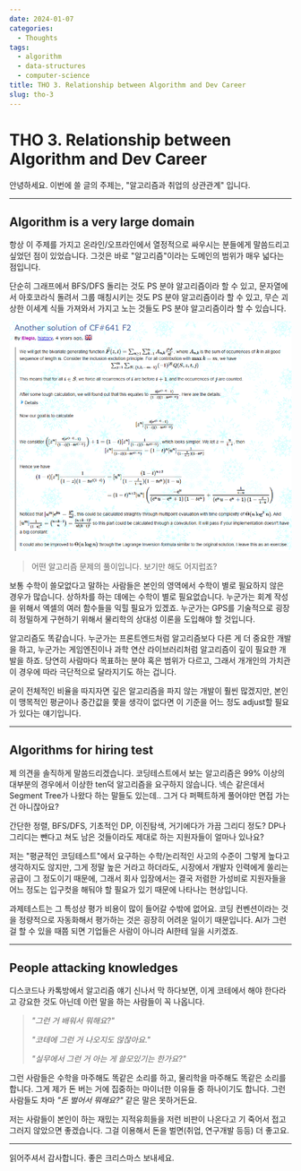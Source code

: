 ```yaml
---
date: 2024-01-07
categories:
  - Thoughts
tags:
  - algorithm
  - data-structures
  - computer-science
title: THO 3. Relationship between Algorithm and Dev Career
slug: tho-3
---
```


# THO 3. Relationship between Algorithm and Dev Career

안녕하세요. 이번에 쓸 글의 주제는, "알고리즘과 취업의 상관관계" 입니다.

<!-- more -->
---

## Algorithm is a very large domain

항상 이 주제를 가지고 온라인/오프라인에서 열정적으로 싸우시는 분들에게 말씀드리고 싶었던 점이 있었습니다. 그것은 바로 "알고리즘"이라는 도메인의 범위가 매우 넓다는 점입니다.

단순히 그래프에서 BFS/DFS 돌리는 것도 PS 분야 알고리즘이라 할 수 있고, 문자열에서 아호코라식 돌려서 그룹 매칭시키는 것도 PS 분야 알고리즘이라 할 수 있고, 무슨 괴상한 이세계 식들 가져와서 가지고 노는 것들도 PS 분야 알고리즘이라 할 수 있습니다.

![img1](/assets/posts/tho/cf/cf_641f2.png)

> 어떤 알고리즘 문제의 풀이입니다. 보기만 해도 어지럽죠?

보통 수학이 쓸모없다고 말하는 사람들은 본인의 영역에서 수학이 별로 필요하지 않은 경우가 많습니다. 상하차를 하는 데에는 수학이 별로 필요없습니다. 누군가는 회계 작성을 위해서 엑셀의 여러 함수들을 익힐 필요가 있겠죠. 누군가는 GPS를 기술적으로 굉장히 정밀하게 구현하기 위해서 물리학의 상대성 이론을 도입해야 할 것입니다.

알고리즘도 똑같습니다. 누군가는 프론트엔드처럼 알고리즘보다 다른 게 더 중요한 개발을 하고, 누군가는 게임엔진이나 과학 연산 라이브러리처럼 알고리즘이 깊이 필요한 개발을 하죠. 당연히 사람마다 목표하는 분야 혹은 범위가 다르고, 그래서 개개인의 가치관이 경우에 따라 극단적으로 달라지기도 하는 겁니다.

굳이 전체적인 비율을 따지자면 깊은 알고리즘을 파지 않는 개발이 훨씬 많겠지만, 본인이 맹목적인 평균이나 중간값을 쫓을 생각이 없다면 이 기준을 어느 정도 adjust할 필요가 있다는 얘기입니다.

---

## Algorithms for hiring test

제 의견을 솔직하게 말씀드리겠습니다. 코딩테스트에서 보는 알고리즘은 99% 이상의 대부분의 경우에서 이상한 ten덕 알고리즘을 요구하지 않습니다. 넥슨 같은데서 Segment Tree가 나왔다 하는 말들도 있는데.. 그거 다 퍼펙트하게 풀어야만 면접 가는 건 아니잖아요?

간단한 정렬, BFS/DFS, 기초적인 DP, 이진탐색, 거기에다가 가끔 그리디 정도? DP나 그리디는 뺀다고 쳐도 남은 것들이라도 제대로 하는 지원자들이 얼마나 있나요?

저는 "평균적인 코딩테스트"에서 요구하는 수학/논리적인 사고의 수준이 그렇게 높다고 생각하지도 않지만, 그게 정말 높은 거라고 하더라도, 시장에서 개발자 인력에게 쏠리는 공급이 그 정도이기 때문에, 그래서 회사 입장에서는 결국 저렴한 가성비로 지원자들을 어느 정도는 입구컷을 해둬야 할 필요가 있기 때문에 나타나는 현상입니다.

과제테스트는 그 특성상 평가 비용이 많이 들어갈 수밖에 없어요. 코딩 컨벤션이라는 것을 정량적으로 자동화해서 평가하는 것은 굉장히 어려운 일이기 때문입니다. AI가 그런 걸 할 수 있을 때쯤 되면 기업들은 사람이 아니라 AI한테 일을 시키겠죠.

---

## People attacking knowledges

디스코드나 카톡방에서 알고리즘 얘기 신나서 막 하다보면, 이게 코테에서 해야 한다라고 강요한 것도 아닌데 이런 말을 하는 사람들이 꼭 나옵니다.

> *"그런 거 배워서 뭐해요?"*
>
> *"코테에 그런 거 나오지도 않잖아요."*
>
> *"실무에서 그런 거 아는 게 쓸모있기는 한가요?"*

그런 사람들은 수학을 마주해도 똑같은 소리를 하고, 물리학을 마주해도 똑같은 소리를 합니다. 그게 제가 돈 버는 거에 집중하는 마이너한 이유들 중 하나이기도 합니다. 그런 사람들도 차마 *"돈 벌어서 뭐해요?"* 같은 말은 못하거든요.

저는 사람들이 본인이 하는 재밌는 지적유희들을 저런 비판이 나온다고 기 죽어서 접고 그러지 않았으면 좋겠습니다. 그걸 이용해서 돈을 벌면(취업, 연구개발 등등) 더 좋고요.

---

읽어주셔서 감사합니다. 좋은 크리스마스 보내세요.
